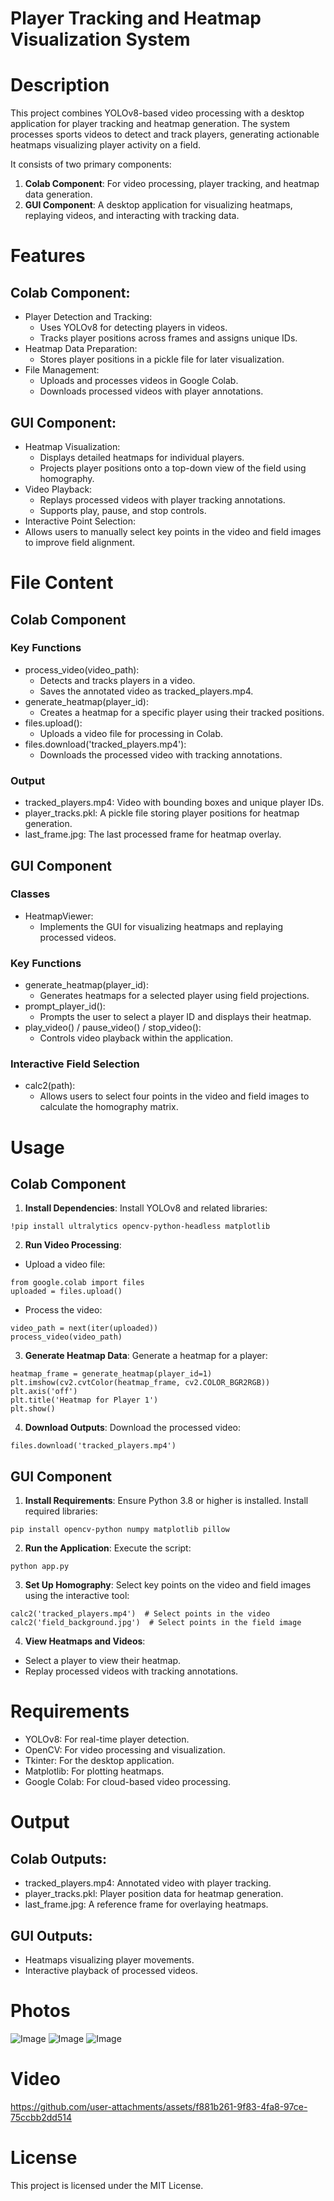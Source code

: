 # Player Tracking and Heatmap Visualization System

# Description
This project combines YOLOv8-based video processing with a desktop application for player tracking and heatmap generation. The system processes sports videos to detect and track players, generating actionable heatmaps visualizing player activity on a field.

It consists of two primary components:

   1. **Colab Component**: For video processing, player tracking, and heatmap data generation.
   2. **GUI Component**: A desktop application for visualizing heatmaps, replaying videos, and interacting with tracking data.
# Features
## Colab Component:
  - Player Detection and Tracking:
    - Uses YOLOv8 for detecting players in videos.
    - Tracks player positions across frames and assigns unique IDs.
  - Heatmap Data Preparation:
    - Stores player positions in a pickle file for later visualization.
  - File Management:
    - Uploads and processes videos in Google Colab.
    - Downloads processed videos with player annotations.
## GUI Component:
  - Heatmap Visualization:
    - Displays detailed heatmaps for individual players.
    - Projects player positions onto a top-down view of the field using homography.
  - Video Playback:
    - Replays processed videos with player tracking annotations.
    - Supports play, pause, and stop controls.
  - Interactive Point Selection:
  - Allows users to manually select key points in the video and field images to improve field alignment.
# File Content
## Colab Component
### Key Functions
  - process_video(video_path):
    - Detects and tracks players in a video.
    - Saves the annotated video as tracked_players.mp4.
  - generate_heatmap(player_id):
    - Creates a heatmap for a specific player using their tracked positions.
  - files.upload():
    - Uploads a video file for processing in Colab.
  - files.download('tracked_players.mp4'):
    - Downloads the processed video with tracking annotations.
### Output
  - tracked_players.mp4: Video with bounding boxes and unique player IDs.
  - player_tracks.pkl: A pickle file storing player positions for heatmap generation.
  - last_frame.jpg: The last processed frame for heatmap overlay.
## GUI Component
### Classes
  - HeatmapViewer:
    - Implements the GUI for visualizing heatmaps and replaying processed videos.
### Key Functions
  - generate_heatmap(player_id):
    - Generates heatmaps for a selected player using field projections.
  - prompt_player_id():
    - Prompts the user to select a player ID and displays their heatmap.
  - play_video() / pause_video() / stop_video():
    - Controls video playback within the application.
### Interactive Field Selection
  - calc2(path):
    - Allows users to select four points in the video and field images to calculate the homography matrix.
# Usage
## Colab Component
1. **Install Dependencies**: Install YOLOv8 and related libraries:
```
!pip install ultralytics opencv-python-headless matplotlib
```
2. **Run Video Processing**:
  - Upload a video file:
  ```
  from google.colab import files
  uploaded = files.upload()
  ```
  - Process the video:
  ```
  video_path = next(iter(uploaded))
  process_video(video_path)
  ```
3. **Generate Heatmap Data**: Generate a heatmap for a player:
```
heatmap_frame = generate_heatmap(player_id=1)
plt.imshow(cv2.cvtColor(heatmap_frame, cv2.COLOR_BGR2RGB))
plt.axis('off')
plt.title('Heatmap for Player 1')
plt.show()
```
4. **Download Outputs**: Download the processed video:
```
files.download('tracked_players.mp4')
```
## GUI Component
1. **Install Requirements**: Ensure Python 3.8 or higher is installed. Install required libraries:
```
pip install opencv-python numpy matplotlib pillow
```

2. **Run the Application**: Execute the script:
```
python app.py
```
3. **Set Up Homography**: Select key points on the video and field images using the interactive tool:
```
calc2('tracked_players.mp4')  # Select points in the video
calc2('field_background.jpg')  # Select points in the field image
```
4. **View Heatmaps and Videos**:
  - Select a player to view their heatmap.
  - Replay processed videos with tracking annotations.
# Requirements
  - YOLOv8: For real-time player detection.
  - OpenCV: For video processing and visualization.
  - Tkinter: For the desktop application.
  - Matplotlib: For plotting heatmaps.
  - Google Colab: For cloud-based video processing.
# Output
## Colab Outputs:
  - tracked_players.mp4: Annotated video with player tracking.
  - player_tracks.pkl: Player position data for heatmap generation.
  - last_frame.jpg: A reference frame for overlaying heatmaps.
## GUI Outputs:
  - Heatmaps visualizing player movements.
  - Interactive playback of processed videos.
# Photos 
![Image](https://github.com/user-attachments/assets/58e7dba9-6870-4273-8bc3-e4674ca0ffa5)
![Image](https://github.com/user-attachments/assets/384a24de-b848-4994-ad90-51ccc2741f21)
![Image](https://github.com/user-attachments/assets/1f95254a-4186-47a6-82dc-0409ef06fd3c)
# Video 
https://github.com/user-attachments/assets/f881b261-9f83-4fa8-97ce-75ccbb2dd514

# License
This project is licensed under the MIT License.
